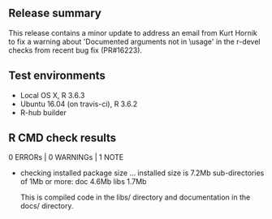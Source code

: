 ## Release summary
This release contains a minor update to address an email from Kurt Hornik to fix a warning about  'Documented arguments not in \\usage' in the r-devel checks from recent bug fix (PR#16223).

## Test environments
* Local OS X, R 3.6.3
* Ubuntu 16.04 (on travis-ci), R 3.6.2
* R-hub builder

## R CMD check results
0 ERRORs | 0 WARNINGs | 1 NOTE

* checking installed package size ...
    installed size is  7.2Mb
    sub-directories of 1Mb or more:
      doc    4.6Mb
      libs   1.7Mb
      
  This is compiled code in the libs/ directory and documentation in the docs/ directory. 
